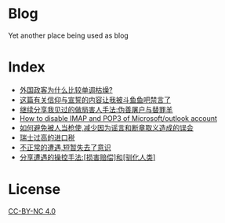 # Blog
Yet another place being used as blog

# Index

* [外国政客为什么比较单调枯燥?](https://github.com/YongBinnnnnnnnnnnnnnnnnnnnnnnnnnnnnnnnn/blog/issues/1)
* [这篇有关信仰与宣誓的内容让我被斗鱼鱼吧禁言了](https://github.com/YongBinnnnnnnnnnnnnnnnnnnnnnnnnnnnnnnnn/blog/issues/2)
* [继续分享我见过的做局害人手法:伪善屠户与替罪羊](https://github.com/YongBinnnnnnnnnnnnnnnnnnnnnnnnnnnnnnnnn/blog/issues/4)
* [How to disable IMAP and POP3 of Microsoft/outlook account](https://github.com/YongBinnnnnnnnnnnnnnnnnnnnnnnnnnnnnnnnn/blog/issues/5)
* [如何避免被人当枪使,减少因为谣言和断章取义造成的误会](https://github.com/YongBinnnnnnnnnnnnnnnnnnnnnnnnnnnnnnnnn/blog/issues/8)
* [瑞士过高的进口税](https://github.com/YongBinnnnnnnnnnnnnnnnnnnnnnnnnnnnnnnnn/blog/issues/9)
* [不正常的遭遇,短暂失去了意识](https://github.com/YongBinnnnnnnnnnnnnnnnnnnnnnnnnnnnnnnnn/blog/issues/10)
* [分享遭遇的操控手法:[损害赔偿]和[驯化人类]](https://github.com/YongBinnnnnnnnnnnnnnnnnnnnnnnnnnnnnnnnn/blog/issues/11)

# License 
[CC-BY-NC 4.0](https://creativecommons.org/licenses/by-nc/4.0/)
